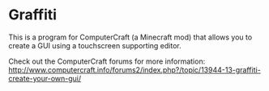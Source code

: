 Graffiti
========

This is a program for ComputerCraft (a Minecraft mod) that allows you to create a GUI using a touchscreen supporting editor.

Check out the ComputerCraft forums for more information:
http://www.computercraft.info/forums2/index.php?/topic/13944-13-graffiti-create-your-own-gui/
